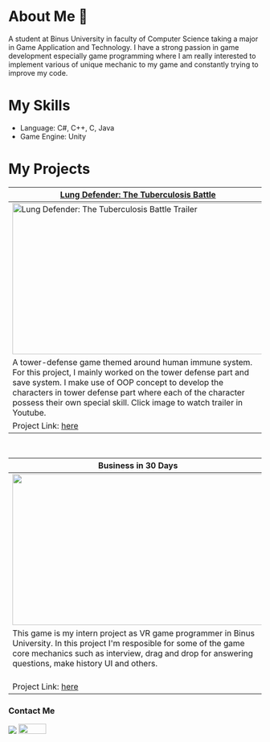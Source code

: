 # About Me 👋

<!--
**makuroo/makuroo** is a ✨ _special_ ✨ repository because its `README.md` (this file) appears on your GitHub profile.

Here are some ideas to get you started:

- 🔭 I’m currently working on ...
- 🌱 I’m currently learning ...
- 👯 I’m looking to collaborate on ...
- 🤔 I’m looking for help with ...
- 💬 Ask me about ...
- 📫 How to reach me: ...
- 😄 Pronouns: ...
- ⚡ Fun fact: ...
-->
A student at Binus University in faculty of Computer Science taking a major in Game Application and Technology. I have a strong passion in game development especially game programming where I am really interested to implement various of unique mechanic to my game and constantly trying to improve my code.

# My Skills
- Language: C#, C++, C, Java
- Game Engine: Unity 

# My Projects
<table width="100%">
  <thead>
    <tr>
      <th width="50%"><a href=https://jagoann3on.itch.io/lung-defender-the-tuberculosis-battle>Lung Defender: The Tuberculosis Battle</a></th>
      <th width="50%"><a href=https://bgdc.itch.io/mochi-prince>Mochi Prince</a></th>
    </tr>
  </thead>
  <tbody>
    <tr>
      <td>
          <a href="https://youtu.be/5paMGXJvzhw?si=nCyzLbsMaGooaExq">
              <img src="https://img.youtube.com/vi/5paMGXJvzhw/maxresdefault.jpg" alt="Lung Defender: The Tuberculosis Battle Trailer" width="500" height="300">
        </a>
     </td>
      <td><img src="https://github.com/makuroo/makuroo/assets/92146487/5457ad3f-31c5-4459-8d6d-cfff84bef717" width="500" height="300"/></td>
    </tr>
    <tr>
      <td valign="text-top">
          A tower-defense game themed around human immune system. For this project, I mainly worked on the tower defense part and save system. I make use of OOP concept to develop the characters in tower              defense part where each of the character possess their own special skill. Click image to watch trailer in Youtube.
      </td>
      <td valign="text-top"">
          A 2d action platformer game where player as the prince of Mochi Kingdom has to save the kingdom from harsh winter. Game is made for BGDC talent group project and showcased in IGF 2022.
      </td>
    </tr>
    <tr>
        <td>
            Project Link: <a href="https://github.com/HertonJP/Lung-Defender-The-Cell-Strikes-Back"> here </a>
        </td>
        <td>
            Project Link: <a href="https://github.com/makuroo/Mochi"> here </a>
        </td>
    </tr>
  </tbody>
</table>

<br>

<table width="100%">
  <thead>
    <tr>
      <th width="50%">Business in 30 Days</th>
      <th width="50%">Penasaran (WIP)</th>
    </tr>
  </thead>
  <tbody>
    <tr>
      <td><img src="https://github.com/makuroo/makuroo/assets/92146487/3bf66352-f192-4a64-82e1-bdc5575276ea" style="width:500px;height:300px;"></td>
      <td><img src="https://github.com/makuroo/makuroo/assets/92146487/5c322ad7-631e-4340-a97d-c83195aa9046"  style="width:500px;height:300px;"></td>
    </tr>
    <tr>
      <td valign="text-top">This game is my intern project as VR game programmer in Binus University. In this project I'm resposible for some of the game core mechanics such as interview, drag and drop for answering questions, make history UI and others.</td>
      <td valign="text-top">Penasaran is horror theme game where it combines multiple traditional Indonesian games into one, such as petak umpet, ketapel, and bambu gila. In this project, I'm responsible for petak umpet gameplay and AI using A* API. I'm also taking care of the UI for the game.<br></td>
    </tr>
    <tr>
      <td>Project Link: <a href="https://github.com/makuroo/Design-Thinking-VR-Simulation">here</td>
      <td>Project Link: <a href="https://github.com/makuroo/LombaGameTradisional">here</td>
    </tr>
  </tbody>
</table>
  


### Contact Me
[![](https://img.shields.io/badge/-linkedin-0073B1?style=flat-square)](https://www.linkedin.com/in/richard-richard-39a949241/)
<a href="richardhuang1705@gmail.com"><img src="https://img.shields.io/badge/Gmail-D14836?style=for-the-badge&logo=gmail&logoColor=white" width="55" height = "20"></a>

  
